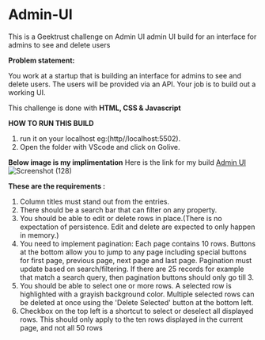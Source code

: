 # Admin-UI
This is a Geektrust challenge on Admin UI
admin UI build for an interface for admins to see and delete users

**Problem statement:** 

You work at a startup that is building an interface for admins to see and delete users.
The users will be provided via an API. Your job is to build out a working UI.

This challenge is done with **HTML, CSS & Javascript**

**HOW TO RUN THIS BUILD**
1. run it on your localhost eg:(http//localhost:5502).
2. Open the folder with VScode and click on Golive.

**Below image is my implimentation**
Here is the link for my build [Admin UI](https://adminuiakshay.netlify.app/)
![Screenshot (128)](https://user-images.githubusercontent.com/110621476/216474757-0d6e7b8f-a279-4092-9e7b-5d2b2dceff70.png)


**These are the requirements :**

1. Column titles must stand out from the entries.
2. There should be a search bar that can filter on any property.
3. You should be able to edit or delete rows in place.(There is no expectation of persistence. Edit and delete are expected to only happen in memory.)
4. You need to implement pagination: Each page contains 10 rows. Buttons at the bottom allow you to jump to any page including special buttons for first page, previous page, next page and last page. Pagination must update based on search/filtering. If there are 25 records for example that match a search query, then pagination buttons should only go till 3.
5. You should be able to select one or more rows. A selected row is highlighted with a grayish background color. Multiple selected rows can be deleted at once using the 'Delete Selected' button at the bottom left.
6. Checkbox on the top left is a shortcut to select or deselect all displayed rows. This should only apply to the ten rows displayed in the current page, and not all 50 rows
